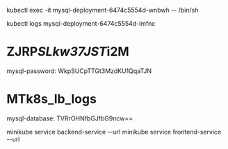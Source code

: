 kubectl exec -it mysql-deployment-6474c5554d-wnbwh -- /bin/sh


kubectl logs mysql-deployment-6474c5554d-lmfnc


  # ZJRP*SLkw37JST*i2M
  mysql-password: WkpSUCpTTGt3MzdKU1QqaTJN
  # MTk8s_lb_logs
  mysql-database: TVRrOHNfbGJfbG9ncw==


minikube service backend-service --url
minikube service frontend-service --url
